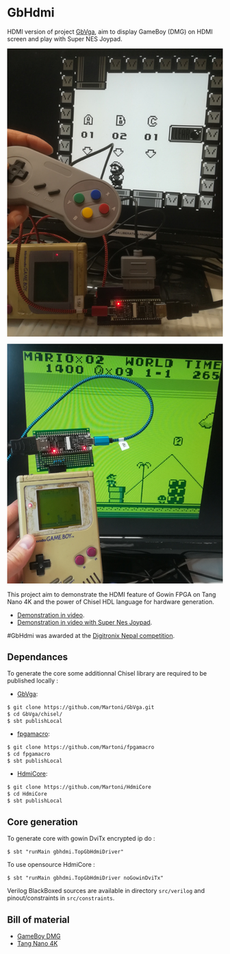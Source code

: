 GbHdmi
======

HDMI version of project [GbVga](https://github.com/Martoni/GbVga), aim to
display GameBoy (DMG) on HDMI screen and play with Super NES Joypad.


![Mario Land 2 with pocket colors](images/marioland2_pocket_color.jpg)

![Mario in HDMI full screen](images/playing_mario_bros.png)

This project aim to demonstrate the HDMI feature of Gowin FPGA on Tang Nano 4K
and the power of Chisel HDL language for hardware generation.

* [Demonstration in video](https://youtu.be/-JO6fnmHNhc).
* [Demonstration in video with Super Nes Joypad](https://www.youtube.com/watch?v=fpuqvUVp__I).

#GbHdmi was awarded at the [Digitronix Nepal competition](https://www.digitronixnepal.com/2021/10/winner-2nd-International-FPGA-design-competition.html).

## Dependances

To generate the core some additionnal Chisel library are required to be
published locally :

- [GbVga](https://github.com/Martoni/GbVga):

```Shell
$ git clone https://github.com/Martoni/GbVga.git
$ cd GbVga/chisel/
$ sbt publishLocal
```

- [fpgamacro](https://github.com/Martoni/fpgamacro):

```Shell
$ git clone https://github.com/Martoni/fpgamacro
$ cd fpgamacro
$ sbt publishLocal
```

- [HdmiCore](https://github.com/Martoni/HdmiCore):

```Shell
$ git clone https://github.com/Martoni/HdmiCore
$ cd HdmiCore
$ sbt publishLocal
```

## Core generation

To generate core with gowin DviTx encrypted ip do :

```Shell
$ sbt "runMain gbhdmi.TopGbHdmiDriver"
```

To use opensource HdmiCore :

```Shell
$ sbt "runMain gbhdmi.TopGbHdmiDriver noGowinDviTx"
```

Verilog BlackBoxed sources are available in directory `src/verilog` and pinout/constraints in `src/constraints`.
## Bill of material

* [GameBoy DMG](https://en.wikipedia.org/wiki/Game_Boy)
* [Tang Nano 4K](http://www.fabienm.eu/flf/reception-du-kit-tang-nano-4k/)
